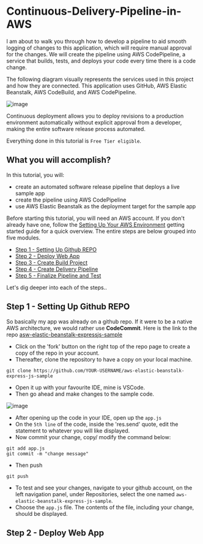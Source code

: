 # Continuous-Delivery-Pipeline-in-AWS
I am about to walk you through how to develop a pipeline to aid smooth logging of changes to this application, which will require manual approval for the changes. We will create the pipeline using AWS CodePipeline, a service that builds, tests, and deploys your code every time there is a code change.

The following diagram visually represents the services used in this project and how they are connected. This application uses GitHub, AWS Elastic Beanstalk, AWS CodeBuild, and AWS CodePipeline.

![image](https://github.com/Elizzy01/Continuous-Delivery-Pipeline-in-AWS/assets/98459984/124cb918-e497-405b-b7ad-2205877d2d45)

Continuous deployment allows you to deploy revisions to a production environment automatically without explicit approval from a developer, making the entire software release process automated.

Everything done in this tutorial is `Free Tier eligible`.

## What you will accomplish?
In this tutorial, you will:
- create an automated software release pipeline that deploys a live sample app
- create the pipeline using AWS CodePipeline
- use AWS Elastic Beanstalk as the deployment target for the sample app

Before starting this tutorial, you will need an AWS account. If you don't already have one, follow the [Setting Up Your AWS Environment](https://aws.amazon.com/getting-started/guides/setup-environment/) getting started guide for a quick overview. The entire steps are below grouped into five modules.

- [Step 1 - Setting Up Github REPO](#step-1---setting-up-github-repo)
- [Step 2 - Deploy Web App](#step-2---deploy-web-app)
- [Step 3 - Create Build Project](#step-3---create-build-project)
- [Step 4 - Create Delivery Pipeline](#step-4---create-delivery-pipeline)
- [Step 5 - Finalize Pipeline and Test](#step-5---finalize-pipeline-and-test)

Let's dig deeper into each of the steps..

## Step 1 - Setting Up Github REPO
So basically my app was already on a github repo. If it were to be a native AWS architecture, we would rather use **CodeCommit**. Here is the link to the repo [asw-elastic-beanstalk-expressjs-sample](https://github.com/aws-samples/aws-elastic-beanstalk-express-js-sample)

- Click on the 'fork' button on the right top of the repo page to create a copy of the repo in your account.
- Thereafter, clone the repository to have a copy on your local machine.
```
git clone https://github.com/YOUR-USERNAME/aws-elastic-beanstalk-express-js-sample
```
- Open it up with your favourite IDE, mine is VSCode.
- Then go ahead and make changes to the sample code.

![image](https://github.com/user-attachments/assets/f17ec920-a281-4d55-ba8c-18ccbf520aca)

- After opening up the code in your IDE, open up the `app.js` 
- On the `5th line` of the code, inside the 'res.send' quote, edit the statement to whatever you will like displayed.
- Now commit your change, copy/ modify the command below:
```
git add app.js
git commit -m "change message"
```
- Then push
```
git push
```
- To test and see your changes, navigate to your github account, on the left navigation panel, under Repositories, select the one named `aws-elastic-beanstalk-express-js-sample`.
- Choose the `app.js` file. The contents of the file, including your change, should be displayed.

## Step 2 - Deploy Web App

 


